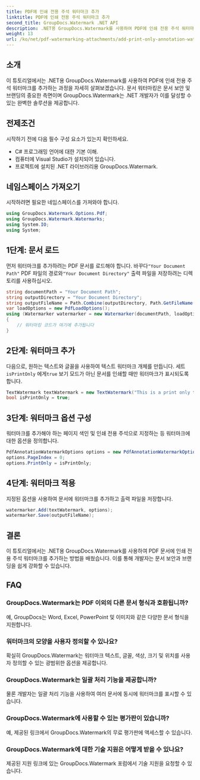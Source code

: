 ```yaml
---
title: PDF에 인쇄 전용 주석 워터마크 추가
linktitle: PDF에 인쇄 전용 주석 워터마크 추가
second_title: GroupDocs.Watermark .NET API
description: .NET용 GroupDocs.Watermark를 사용하여 PDF에 인쇄 전용 주석 워터마크를 추가하는 방법을 알아보세요. 손쉽게 문서 보안과 브랜딩을 강화하세요.
weight: 13
url: /ko/net/pdf-watermarking-attachments/add-print-only-annotation-watermark-pdf/
---
```

## 소개
이 튜토리얼에서는 .NET용 GroupDocs.Watermark를 사용하여 PDF에 인쇄 전용 주석 워터마크를 추가하는 과정을 자세히 살펴보겠습니다. 문서 워터마킹은 문서 보안 및 브랜딩의 중요한 측면이며 GroupDocs.Watermark는 .NET 개발자가 이를 달성할 수 있는 완벽한 솔루션을 제공합니다.
## 전제조건
시작하기 전에 다음 필수 구성 요소가 있는지 확인하세요.
- C# 프로그래밍 언어에 대한 기본 이해.
- 컴퓨터에 Visual Studio가 설치되어 있습니다.
- 프로젝트에 설치된 .NET 라이브러리용 GroupDocs.Watermark.

## 네임스페이스 가져오기
시작하려면 필요한 네임스페이스를 가져와야 합니다.
```csharp
using GroupDocs.Watermark.Options.Pdf;
using GroupDocs.Watermark.Watermarks;
using System.IO;
using System;
```
## 1단계: 문서 로드
 먼저 워터마크를 추가하려는 PDF 문서를 로드해야 합니다. 바꾸다`"Your Document Path"` PDF 파일의 경로와`"Your Document Directory"` 출력 파일을 저장하려는 디렉토리를 사용하십시오.
```csharp
string documentPath = "Your Document Path";
string outputDirectory = "Your Document Directory";
string outputFileName = Path.Combine(outputDirectory, Path.GetFileName(documentPath));
var loadOptions = new PdfLoadOptions();
using (Watermarker watermarker = new Watermarker(documentPath, loadOptions))
{
    // 워터마킹 코드가 여기에 추가됩니다
}
```
## 2단계: 워터마크 추가
다음으로, 원하는 텍스트와 글꼴을 사용하여 텍스트 워터마크 개체를 만듭니다. 세트`isPrintOnly` 에게`true` 보기 모드가 아닌 문서를 인쇄할 때만 워터마크가 표시되도록 합니다.
```csharp
TextWatermark textWatermark = new TextWatermark("This is a print only test watermark. It won't appear in view mode.", new Font("Arial", 8));
bool isPrintOnly = true;
```
## 3단계: 워터마크 옵션 구성
워터마크를 추가해야 하는 페이지 색인 및 인쇄 전용 주석으로 지정하는 등 워터마크에 대한 옵션을 정의합니다.
```csharp
PdfAnnotationWatermarkOptions options = new PdfAnnotationWatermarkOptions();
options.PageIndex = 0;
options.PrintOnly = isPrintOnly;
```
## 4단계: 워터마크 적용
지정된 옵션을 사용하여 문서에 워터마크를 추가하고 출력 파일을 저장합니다.
```csharp
watermarker.Add(textWatermark, options);
watermarker.Save(outputFileName);
```

## 결론
이 튜토리얼에서는 .NET용 GroupDocs.Watermark를 사용하여 PDF 문서에 인쇄 전용 주석 워터마크를 추가하는 방법을 배웠습니다. 이를 통해 개발자는 문서 보안과 브랜딩을 쉽게 강화할 수 있습니다.
## FAQ
### GroupDocs.Watermark는 PDF 이외의 다른 문서 형식과 호환됩니까?
예, GroupDocs는 Word, Excel, PowerPoint 및 이미지와 같은 다양한 문서 형식을 지원합니다.
### 워터마크의 모양을 사용자 정의할 수 있나요?
확실히 GroupDocs.Watermark는 워터마크 텍스트, 글꼴, 색상, 크기 및 위치를 사용자 정의할 수 있는 광범위한 옵션을 제공합니다.
### GroupDocs.Watermark는 일괄 처리 기능을 제공합니까?
물론 개발자는 일괄 처리 기능을 사용하여 여러 문서에 동시에 워터마크를 표시할 수 있습니다.
### GroupDocs.Watermark에 사용할 수 있는 평가판이 있습니까?
예, 제공된 링크에서 GroupDocs.Watermark의 무료 평가판에 액세스할 수 있습니다.
### GroupDocs.Watermark에 대한 기술 지원은 어떻게 받을 수 있나요?
제공된 지원 링크에 있는 GroupDocs.Watermark 포럼에서 기술 지원을 요청할 수 있습니다.